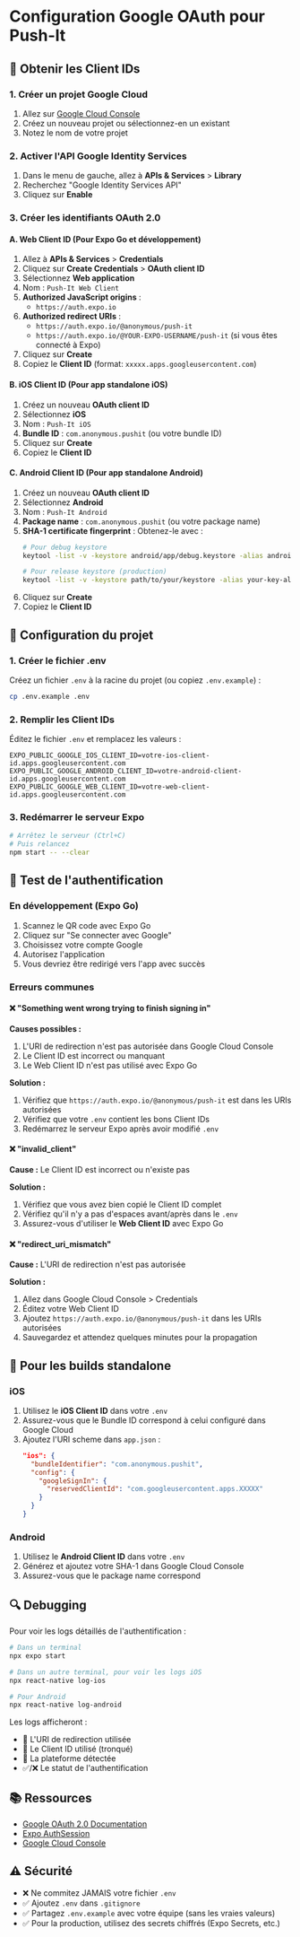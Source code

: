 # Configuration Google OAuth pour Push-It

## 🔑 Obtenir les Client IDs

### 1. Créer un projet Google Cloud

1. Allez sur [Google Cloud Console](https://console.cloud.google.com/)
2. Créez un nouveau projet ou sélectionnez-en un existant
3. Notez le nom de votre projet

### 2. Activer l'API Google Identity Services

1. Dans le menu de gauche, allez à **APIs & Services** > **Library**
2. Recherchez "Google Identity Services API"
3. Cliquez sur **Enable**

### 3. Créer les identifiants OAuth 2.0

#### A. Web Client ID (Pour Expo Go et développement)

1. Allez à **APIs & Services** > **Credentials**
2. Cliquez sur **Create Credentials** > **OAuth client ID**
3. Sélectionnez **Web application**
4. Nom : `Push-It Web Client`
5. **Authorized JavaScript origins** :
   - `https://auth.expo.io`
6. **Authorized redirect URIs** :
   - `https://auth.expo.io/@anonymous/push-it`
   - `https://auth.expo.io/@YOUR-EXPO-USERNAME/push-it` (si vous êtes connecté à Expo)
7. Cliquez sur **Create**
8. Copiez le **Client ID** (format: `xxxxx.apps.googleusercontent.com`)

#### B. iOS Client ID (Pour app standalone iOS)

1. Créez un nouveau **OAuth client ID**
2. Sélectionnez **iOS**
3. Nom : `Push-It iOS`
4. **Bundle ID** : `com.anonymous.pushit` (ou votre bundle ID)
5. Cliquez sur **Create**
6. Copiez le **Client ID**

#### C. Android Client ID (Pour app standalone Android)

1. Créez un nouveau **OAuth client ID**
2. Sélectionnez **Android**
3. Nom : `Push-It Android`
4. **Package name** : `com.anonymous.pushit` (ou votre package name)
5. **SHA-1 certificate fingerprint** : Obtenez-le avec :
   ```bash
   # Pour debug keystore
   keytool -list -v -keystore android/app/debug.keystore -alias androiddebugkey -storepass android -keypass android
   
   # Pour release keystore (production)
   keytool -list -v -keystore path/to/your/keystore -alias your-key-alias
   ```
6. Cliquez sur **Create**
7. Copiez le **Client ID**

## 📝 Configuration du projet

### 1. Créer le fichier .env

Créez un fichier `.env` à la racine du projet (ou copiez `.env.example`) :

```bash
cp .env.example .env
```

### 2. Remplir les Client IDs

Éditez le fichier `.env` et remplacez les valeurs :

```env
EXPO_PUBLIC_GOOGLE_IOS_CLIENT_ID=votre-ios-client-id.apps.googleusercontent.com
EXPO_PUBLIC_GOOGLE_ANDROID_CLIENT_ID=votre-android-client-id.apps.googleusercontent.com
EXPO_PUBLIC_GOOGLE_WEB_CLIENT_ID=votre-web-client-id.apps.googleusercontent.com
```

### 3. Redémarrer le serveur Expo

```bash
# Arrêtez le serveur (Ctrl+C)
# Puis relancez
npm start -- --clear
```

## 🚀 Test de l'authentification

### En développement (Expo Go)

1. Scannez le QR code avec Expo Go
2. Cliquez sur "Se connecter avec Google"
3. Choisissez votre compte Google
4. Autorisez l'application
5. Vous devriez être redirigé vers l'app avec succès

### Erreurs communes

#### ❌ "Something went wrong trying to finish signing in"

**Causes possibles :**
1. L'URI de redirection n'est pas autorisée dans Google Cloud Console
2. Le Client ID est incorrect ou manquant
3. Le Web Client ID n'est pas utilisé avec Expo Go

**Solution :**
1. Vérifiez que `https://auth.expo.io/@anonymous/push-it` est dans les URIs autorisées
2. Vérifiez que votre `.env` contient les bons Client IDs
3. Redémarrez le serveur Expo après avoir modifié `.env`

#### ❌ "invalid_client"

**Cause :** Le Client ID est incorrect ou n'existe pas

**Solution :**
1. Vérifiez que vous avez bien copié le Client ID complet
2. Vérifiez qu'il n'y a pas d'espaces avant/après dans le `.env`
3. Assurez-vous d'utiliser le **Web Client ID** avec Expo Go

#### ❌ "redirect_uri_mismatch"

**Cause :** L'URI de redirection n'est pas autorisée

**Solution :**
1. Allez dans Google Cloud Console > Credentials
2. Éditez votre Web Client ID
3. Ajoutez `https://auth.expo.io/@anonymous/push-it` dans les URIs autorisées
4. Sauvegardez et attendez quelques minutes pour la propagation

## 📱 Pour les builds standalone

### iOS

1. Utilisez le **iOS Client ID** dans votre `.env`
2. Assurez-vous que le Bundle ID correspond à celui configuré dans Google Cloud
3. Ajoutez l'URI scheme dans `app.json` :
   ```json
   "ios": {
     "bundleIdentifier": "com.anonymous.pushit",
     "config": {
       "googleSignIn": {
         "reservedClientId": "com.googleusercontent.apps.XXXXX"
       }
     }
   }
   ```

### Android

1. Utilisez le **Android Client ID** dans votre `.env`
2. Générez et ajoutez votre SHA-1 dans Google Cloud Console
3. Assurez-vous que le package name correspond

## 🔍 Debugging

Pour voir les logs détaillés de l'authentification :

```bash
# Dans un terminal
npx expo start

# Dans un autre terminal, pour voir les logs iOS
npx react-native log-ios

# Pour Android
npx react-native log-android
```

Les logs afficheront :
- 🔗 L'URI de redirection utilisée
- 🔑 Le Client ID utilisé (tronqué)
- 📱 La plateforme détectée
- ✅/❌ Le statut de l'authentification

## 📚 Ressources

- [Google OAuth 2.0 Documentation](https://developers.google.com/identity/protocols/oauth2)
- [Expo AuthSession](https://docs.expo.dev/guides/authentication/#google)
- [Google Cloud Console](https://console.cloud.google.com/)

## ⚠️ Sécurité

- ❌ Ne commitez JAMAIS votre fichier `.env`
- ✅ Ajoutez `.env` dans `.gitignore`
- ✅ Partagez `.env.example` avec votre équipe (sans les vraies valeurs)
- ✅ Pour la production, utilisez des secrets chiffrés (Expo Secrets, etc.)
